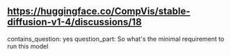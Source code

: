 ## https://huggingface.co/CompVis/stable-diffusion-v1-4/discussions/18

contains_question: yes
question_part: So what's the minimal requirement to run this model